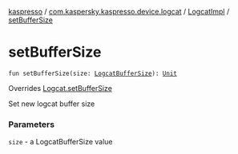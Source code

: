 [kaspresso](../../index.md) / [com.kaspersky.kaspresso.device.logcat](../index.md) / [LogcatImpl](index.md) / [setBufferSize](./set-buffer-size.md)

# setBufferSize

`fun setBufferSize(size: `[`LogcatBufferSize`](../-logcat-buffer-size/index.md)`): `[`Unit`](https://kotlinlang.org/api/latest/jvm/stdlib/kotlin/-unit/index.html)

Overrides [Logcat.setBufferSize](../-logcat/set-buffer-size.md)

Set new logcat buffer size

### Parameters

`size` - a LogcatBufferSize value